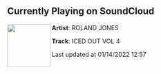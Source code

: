 ## Currently Playing on SoundCloud

[<img align="left" width="100" src="https://i1.sndcdn.com/artworks-GACOpBPmTGXtMQ3J-X0RpTw-t500x500.jpg">](https://soundcloud.com/rolandjones/iced-out-vol-4?in=saxurn/sets/iced)

**Artist**: ROLAND JONES 

**Track**: ICED OUT VOL 4

Last updated at 01/14/2022 12:57
